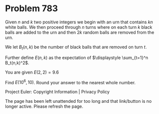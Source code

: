 #   Problem 783

   Given $n$ and $k$ two positive integers we begin with an urn that contains
   $kn$ white balls. We then proceed through $n$ turns where on each turn $k$
   black balls are added to the urn and then $2k$ random balls are removed
   from the urn.

   We let $B_t(n,k)$ be the number of black balls that are removed on turn
   $t$.

   Further define $E(n,k)$ as the expectation of $\displaystyle \sum_{t=1}^n
   B_t(n,k)^2$.

   You are given $E(2,2) = 9.6$

   Find $E(10^6,10)$. Round your answer to the nearest whole number.

   Project Euler: Copyright Information | Privacy Policy

   The page has been left unattended for too long and that link/button is no
   longer active. Please refresh the page.
